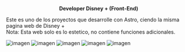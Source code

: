 <center><strong>Developer Disney + (Front-End)</strong></center>

Este es uno de los proyectos que desarrolle con Astro, ciendo la misma pagina web de Disney + <br>
Nota: Esta web solo es lo estetico, no contiene funciones adicionales.

![imagen](https://github.com/Mr-S4mura1/Disney-Pr/assets/113269686/5235502e-5b22-4f49-b912-4f977ef77211)
![imagen](https://github.com/Mr-S4mura1/Disney-Pr/assets/113269686/b8bbf4b1-6296-4795-a134-2e30a2f47654)
![imagen](https://github.com/Mr-S4mura1/Disney-Pr/assets/113269686/45dbae6b-76bd-4568-9445-ca0b69278663)
![imagen](https://github.com/Mr-S4mura1/Disney-Pr/assets/113269686/95f5158d-67fc-4252-a094-0a79800b45d8)
![imagen](https://github.com/Mr-S4mura1/Disney-Pr/assets/113269686/a9a91044-e9c8-496b-9923-488c6d3953ef)





